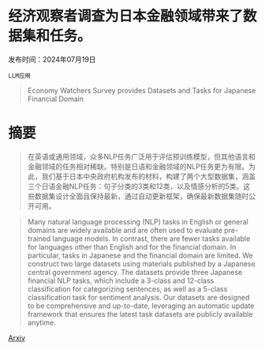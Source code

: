 # 经济观察者调查为日本金融领域带来了数据集和任务。

发布时间：2024年07月19日

`LLM应用`

> Economy Watchers Survey provides Datasets and Tasks for Japanese Financial Domain

# 摘要

> 在英语或通用领域，众多NLP任务广泛用于评估预训练模型，但其他语言和金融领域的任务相对稀缺。特别是日语和金融领域的NLP任务更为有限。为此，我们基于日本中央政府机构发布的材料，构建了两个大型数据集，涵盖三个日语金融NLP任务：句子分类的3类和12类，以及情感分析的5类。这些数据集设计全面且保持最新，通过自动更新框架，确保最新数据集随时公开可用。

> Many natural language processing (NLP) tasks in English or general domains are widely available and are often used to evaluate pre-trained language models. In contrast, there are fewer tasks available for languages other than English and for the financial domain. In particular, tasks in Japanese and the financial domain are limited. We construct two large datasets using materials published by a Japanese central government agency. The datasets provide three Japanese financial NLP tasks, which include a 3-class and 12-class classification for categorizing sentences, as well as a 5-class classification task for sentiment analysis. Our datasets are designed to be comprehensive and up-to-date, leveraging an automatic update framework that ensures the latest task datasets are publicly available anytime.

[Arxiv](https://arxiv.org/abs/2407.14727)